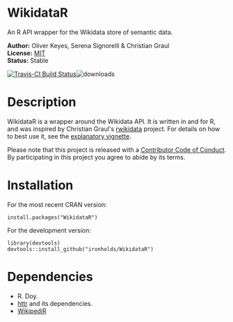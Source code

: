 WikidataR
=========

An R API wrapper for the Wikidata store of semantic data.

__Author:__ Oliver Keyes, Serena Signorelli & Christian Graul<br/> 
__License:__ [MIT](http://opensource.org/licenses/MIT)<br/>
__Status:__ Stable

[![Travis-CI Build Status](https://travis-ci.org/Ironholds/WikidataR.svg?branch=master)](https://travis-ci.org/Ironholds/WikidataR)![downloads](http://cranlogs.r-pkg.org/badges/grand-total/WikidataR)

Description
======
WikidataR is a wrapper around the Wikidata API. It is written in and for R, and was inspired by Christian Graul's
[rwikidata](https://github.com/chgrl/rwikidata) project. For details on how to best use it, see the [explanatory
vignette](https://CRAN.R-project.org/package=WikidataR/vignettes/Introduction.html).

Please note that this project is released with a
[Contributor Code of Conduct](https://github.com/Ironholds/WikidataR/blob/master/CONDUCT.md).
By participating in this project you agree to abide by its terms.

Installation
======

For the most recent CRAN version:

    install.packages("WikidataR")
    
For the development version:

    library(devtools)
    devtools::install_github("ironholds/WikidataR")
    
Dependencies
======
* R. Doy.
* [httr](https://cran.r-project.org/package=httr) and its dependencies.
* [WikipediR](https://cran.r-project.org/package=WikipediR)
